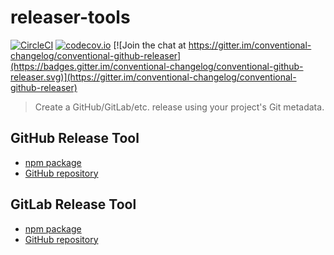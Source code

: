 # releaser-tools

[![CircleCI](https://circleci.com/gh/conventional-changelog/releaser-tools.svg?style=svg)](https://circleci.com/gh/conventional-changelog/releaser-tools)
[![codecov.io](https://codecov.io/gh/conventional-changelog/releaser-tools/coverage.svg?branch=master)](https://codecov.io/gh/conventional-changelog/releaser-tools?branch=master)
[![Join the chat at https://gitter.im/conventional-changelog/conventional-github-releaser](https://badges.gitter.im/conventional-changelog/conventional-github-releaser.svg)](https://gitter.im/conventional-changelog/conventional-github-releaser)

> Create a GitHub/GitLab/etc. release using your project's Git metadata.

## GitHub Release Tool

* [npm package](https://www.npmjs.com/package/conventional-github-releaser)
* [GitHub repository](https://github.com/conventional-changelog/releaser-tools/tree/master/packages/conventional-github-releaser)

## GitLab Release Tool

* [npm package](https://www.npmjs.com/package/conventional-gitlab-releaser)
* [GitHub repository](https://github.com/conventional-changelog/releaser-tools/tree/master/packages/conventional-gitlab-releaser)
